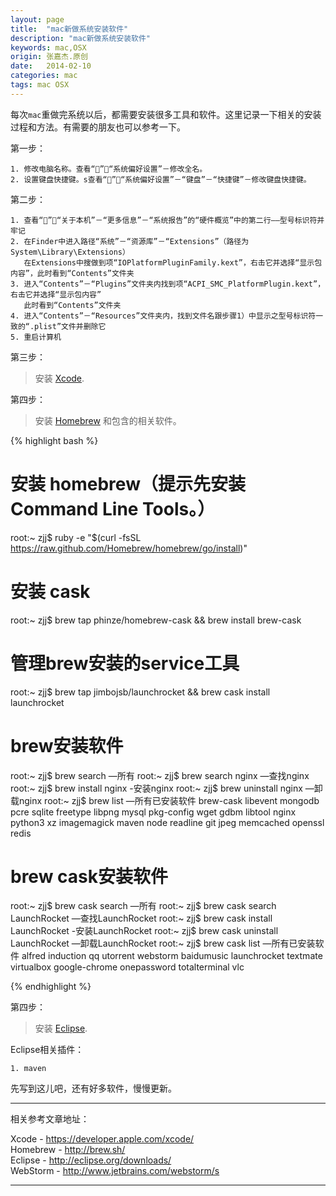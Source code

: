 ```yaml
---
layout: page
title:  "mac新做系统安装软件"
description: "mac新做系统安装软件"
keywords: mac,OSX
origin: 张嘉杰.原创
date:   2014-02-10
categories: mac
tags: mac OSX
---
```

每次`mac`重做完系统以后，都需要安装很多工具和软件。这里记录一下相关的安装过程和方法。有需要的朋友也可以参考一下。  
<!--more-->

第一步：

	1. 修改电脑名称。查看“”－“系统偏好设置”－修改全名。  
	2. 设置键盘快捷键。s查看“”－“系统偏好设置”－“键盘”－“快捷键”－修改键盘快捷键。

第二步：

	1. 查看“”－“关于本机”－“更多信息”－“系统报告”的“硬件概览”中的第二行——型号标识符并牢记
	2. 在Finder中进入路径“系统”－“资源库”－“Extensions”（路径为System\Library\Extensions）  
	   在Extensions中搜做到项“IOPlatformPluginFamily.kext”，右击它并选择“显示包内容”，此时看到“Contents”文件夹
	3. 进入“Contents”－“Plugins”文件夹内找到项“ACPI_SMC_PlatformPlugin.kext”，右击它并选择“显示包内容”  
	   此时看到“Contents”文件夹
	4. 进入“Contents”－“Resources”文件夹内，找到文件名跟步骤1）中显示之型号标识符一致的“.plist”文件并删除它
	5. 重启计算机

第三步：

>  安装 [Xcode].

第四步：

>  安装 [Homebrew] 和包含的相关软件。

{% highlight bash %}
# 安装 homebrew（提示先安装 Command Line Tools。）
root:~ zjj$ ruby -e "$(curl -fsSL https://raw.github.com/Homebrew/homebrew/go/install)"

# 安装 cask 
root:~ zjj$ brew tap phinze/homebrew-cask && brew install brew-cask

# 管理brew安装的service工具
root:~ zjj$ brew tap jimbojsb/launchrocket && brew cask install launchrocket

# brew安装软件
root:~ zjj$ brew search          —所有
root:~ zjj$ brew search nginx    —查找nginx
root:~ zjj$ brew install nginx   -安装nginx
root:~ zjj$ brew uninstall nginx —卸载nginx
root:~ zjj$ brew list 		 —所有已安装软件
brew-cask	libevent	mongodb		pcre		sqlite
freetype	libpng		mysql		pkg-config	wget
gdbm		libtool		nginx		python3		xz
imagemagick	maven		node		readline        git
jpeg		memcached	openssl		redis

# brew cask安装软件
root:~ zjj$ brew cask search    	       —所有
root:~ zjj$ brew cask search LaunchRocket      —查找LaunchRocket
root:~ zjj$ brew cask install LaunchRocket     -安装LaunchRocket
root:~ zjj$ brew cask uninstall LaunchRocket   —卸载LaunchRocket
root:~ zjj$ brew cask list		       —所有已安装软件
alfred		induction	qq		utorrent	webstorm
baidumusic	launchrocket	textmate	virtualbox
google-chrome	onepassword	totalterminal	vlc

{% endhighlight %}

第四步：

>  安装 [Eclipse].  

Eclipse相关插件：

	1. maven

先写到这儿吧，还有好多软件，慢慢更新。  

-----------------------

相关参考文章地址：

Xcode - <https://developer.apple.com/xcode/>  
Homebrew - <http://brew.sh/>  
Eclipse - <http://eclipse.org/downloads/>  
WebStorm - <http://www.jetbrains.com/webstorm/s>

-----------------------

[Xcode]: 	https://developer.apple.com/xcode/
[Homebrew]: http://brew.sh/
[Eclipse]: 	http://eclipse.org/downloads/
[WebStorm]: http://www.jetbrains.com/webstorm/s

